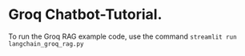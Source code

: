 # Groq Chatbot-Tutorial. 

To run the Groq RAG example code, use the command `streamlit run langchain_groq_rag.py`









